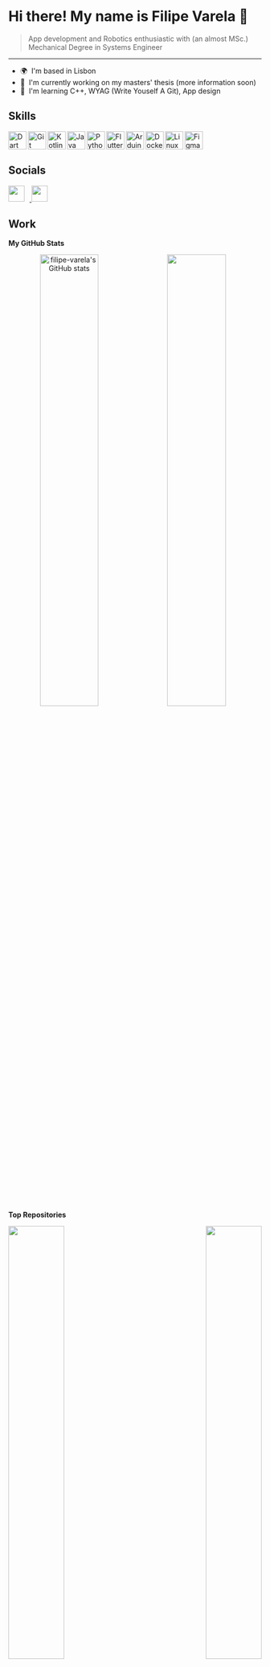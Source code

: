 # Hi there! My name is Filipe Varela 👋
> App development and Robotics enthusiastic with (an almost MSc.) Mechanical Degree in Systems Engineer
---
* 🌍  I'm based in Lisbon
* 🚀  I'm currently working on my masters' thesis (more information soon)
* 🧠  I'm learning C++, WYAG (Write Youself A Git), App design

## Skills


<img src="https://raw.githubusercontent.com/danielcranney/readme-generator/main/public/icons/skills/dart-colored.svg"    align="left" width="36" height="36" alt="Dart" />
<img src="https://raw.githubusercontent.com/danielcranney/readme-generator/main/public/icons/skills/git-colored.svg"     align="left" width="36" height="36" alt="Git" />
<img src="https://raw.githubusercontent.com/danielcranney/readme-generator/main/public/icons/skills/kotlin-colored.svg"  align="left" width="36" height="36" alt="Kotlin" />
<img src="https://raw.githubusercontent.com/danielcranney/readme-generator/main/public/icons/skills/java-colored.svg"    align="left" width="36" height="36" alt="Java" />
<img src="https://raw.githubusercontent.com/danielcranney/readme-generator/main/public/icons/skills/python-colored.svg"  align="left" width="36" height="36" alt="Python" />
<img src="https://raw.githubusercontent.com/danielcranney/readme-generator/main/public/icons/skills/flutter-colored.svg" align="left" width="36" height="36" alt="Flutter" />
<img src="https://raw.githubusercontent.com/danielcranney/readme-generator/main/public/icons/skills/arduino-colored.svg" align="left" width="36" height="36" alt="Arduino" />
<img src="https://raw.githubusercontent.com/danielcranney/readme-generator/main/public/icons/skills/docker-colored.svg"  align="left" width="36" height="36" alt="Docker" />
<img src="https://raw.githubusercontent.com/danielcranney/readme-generator/main/public/icons/skills/linux-colored.svg"   align="left" width="36" height="36" alt="Linux" />
<img src="https://raw.githubusercontent.com/danielcranney/readme-generator/main/public/icons/skills/figma-colored.svg"   width="36" height="36" alt="Figma" />

## Socials

<p align="left"> <a href="https://www.github.com/filipe-varela" target="_blank" rel="noreferrer"> <picture> <source media="(prefers-color-scheme: dark)" srcset="https://raw.githubusercontent.com/danielcranney/readme-generator/main/public/icons/socials/github-dark.svg" /> <source media="(prefers-color-scheme: light)" srcset="https://raw.githubusercontent.com/danielcranney/readme-generator/main/public/icons/socials/github.svg" /> <img src="https://raw.githubusercontent.com/danielcranney/readme-generator/main/public/icons/socials/github.svg" width="32" height="32" style="padding-right:10px;" /> </picture> </a> <a href="https://www.linkedin.com/in/filipe-varela" target="_blank" rel="noreferrer"> <picture> <source media="(prefers-color-scheme: dark)" srcset="https://raw.githubusercontent.com/danielcranney/readme-generator/main/public/icons/socials/linkedin-dark.svg" /> <source media="(prefers-color-scheme: light)" srcset="https://raw.githubusercontent.com/danielcranney/readme-generator/main/public/icons/socials/linkedin.svg" /> <img src="https://raw.githubusercontent.com/danielcranney/readme-generator/main/public/icons/socials/linkedin.svg" width="32" height="32" /> </picture> </a></p>

## Work

<b>My GitHub Stats</b>

<div width="100%" align="center">

  <a href="http://www.github.com/filipe-varela">
    <img src="https://github-readme-stats.vercel.app/api?username=filipe-varela&show_icons=true&hide=&count_private=true&title_color=0891b2&text_color=ffffff&icon_color=0891b2&bg_color=1c1917&hide_border=true&show_icons=true" alt="filipe-varela's GitHub stats" align="left" width="48%"/>
  </a>

  <a href="http://www.github.com/filipe-varela">
    <img src="https://github-readme-streak-stats.herokuapp.com/?user=filipe-varela&stroke=ffffff&background=1c1917&ring=0891b2&fire=0891b2&currStreakNum=ffffff&currStreakLabel=0891b2&sideNums=ffffff&sideLabels=ffffff&dates=ffffff&hide_border=true" width="48%"/>
  </a>
</div>
<br/>

<!-- <a href="https://github.com/filipe-varela"><img src="https://github-readme-stats.vercel.app/api/top-langs/?username=filipe-varela&langs_count=10&title_color=0891b2&text_color=ffffff&icon_color=0891b2&bg_color=1c1917&hide_border=true&locale=en&custom_title=Top%20%Languages" alt="Top Languages" align="left" /></a> -->

<b>Top Repositories</b>

<div width="100%" align="center"><a href="https://github.com/filipe-varela/cliv" align="left"><img align="left" width="47%" src="https://github-readme-stats.vercel.app/api/pin/?username=filipe-varela&repo=cliv&title_color=0891b2&text_color=ffffff&icon_color=0891b2&bg_color=1c1917&hide_border=true&locale=en" /></a><a href="https://github.com/filipe-varela/Code-Marathon-MecanIST" align="right"><img align="right" width="47%" src="https://github-readme-stats.vercel.app/api/pin/?username=filipe-varela&repo=Code-Marathon-MecanIST&title_color=0891b2&text_color=ffffff&icon_color=0891b2&bg_color=1c1917&hide_border=true&locale=en" /></a></div><br /><br /><br /><br /><br /><br /><br />
<br/><br/>
<div width="100%" align="center"><a href="https://github.com/filipe-varela/Portfolio-AppDev" align="left"><img align="left" width="47%" src="https://github-readme-stats.vercel.app/api/pin/?username=filipe-varela&repo=Portfolio-AppDev&title_color=0891b2&text_color=ffffff&icon_color=0891b2&bg_color=1c1917&hide_border=true&locale=en" /></a><a href="https://github.com/filipe-varela/RMan-Project-2021-22" align="right"><img align="right" width="47%" src="https://github-readme-stats.vercel.app/api/pin/?username=filipe-varela&repo=RMan-Project-2021-22&title_color=0891b2&text_color=ffffff&icon_color=0891b2&bg_color=1c1917&hide_border=true&locale=en" /></a></div>


<!-- ### Hi there 👋

**filipe-varela/filipe-varela** is a ✨ _special_ ✨ repository because its `README.md` (this file) appears on your GitHub profile.

Here are some ideas to get you started:

- 🔭 I’m currently working on ...
- 🌱 I’m currently learning ...
- 👯 I’m looking to collaborate on ...
- 🤔 I’m looking for help with ...
- 💬 Ask me about ...
- 📫 How to reach me: ...
- 😄 Pronouns: ...
- ⚡ Fun fact: ...
-->


